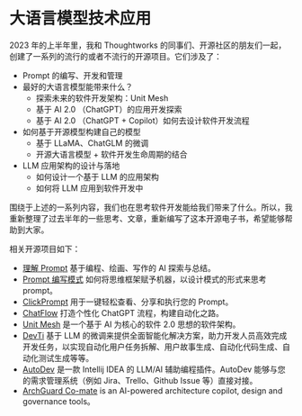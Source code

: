 # 大语言模型技术应用

2023 年的上半年里，我和 Thoughtworks 的同事们、开源社区的朋友们一起，创建了一系列的流行的或者不流行的开源项目。它们涉及了：

- Prompt 的编写、开发和管理
- 最好的大语言模型能带来什么？
  - 探索未来的软件开发架构：Unit Mesh
  - 基于 AI 2.0 （ChatGPT）的应用开发探索
  - 基于 AI 2.0 （ChatGPT + Copilot）如何去设计软件开发流程
- 如何基于开源模型构建自己的模型
  - 基于 LLaMA、ChatGLM 的微调
  - 开源大语言模型 + 软件开发生命周期的结合
- LLM 应用架构的设计与落地
  - 如何设计一个基于 LLM 的应用架构
  - 如何将 LLM 应用到软件开发中

围绕于上述的一系列内容，我们也在思考软件开发能给我们带来了什么。所以，我重新整理了过去半年的一些思考、文章，重新编写了这本开源电子书，希望能够帮助到大家。

相关开源项目如下：

- [理解 Prompt](https://github.com/prompt-engineering/understand-prompt) 基于编程、绘画、写作的 AI 探索与总结。
- [Prompt 编写模式](https://github.com/prompt-engineering/prompt-patterns) 如何将思维框架赋予机器，以设计模式的形式来思考
  prompt。
- [ClickPrompt](https://github.com/prompt-engineering/click-prompt) 用于一键轻松查看、分享和执行您的 Prompt。
- [ChatFlow](https://github.com/prompt-engineering/chat-flow)  打造个性化 ChatGPT 流程，构建自动化之路。
- [Unit Mesh](https://github.com/unit-mesh/unit-mesh) 是一个基于 AI 为核心的软件 2.0 思想的软件架构。
- [DevTi](https://github.com/unit-mesh/devti) 基于 LLM
  的微调来提供全面智能化解决方案，助力开发人员高效完成开发任务，以实现自动化用户任务拆解、用户故事生成、自动化代码生成、自动化测试生成等等。
- [AutoDev](https://github.com/unit-mesh/auto-dev) 是一款 Intellij IDEA 的 LLM/AI 辅助编程插件。AutoDev 能够与您的需求管理系统（例如
  Jira、Trello、Github Issue 等）直接对接。
- [ArchGuard Co-mate](https://github.com/archguard/co-mate) is an AI-powered architecture copilot, design and governance
  tools。
